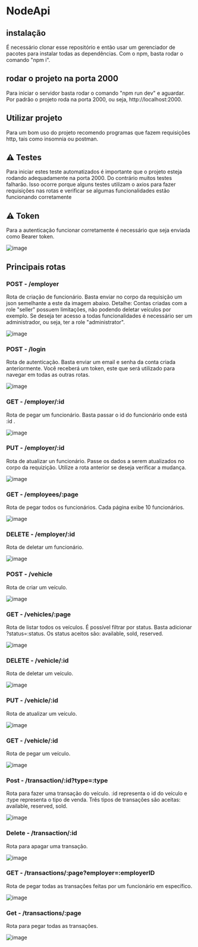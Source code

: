 # NodeApi

## instalação 
É necessário clonar esse repositório e então usar um gerenciador de pacotes para instalar todas as dependências. 
Com o npm, basta rodar o comando "npm i".

## rodar o projeto na porta 2000
Para iniciar o servidor basta rodar o comando "npm run dev" e aguardar. Por padrão o projeto roda na porta 2000, ou seja, http://localhost:2000.

## Utilizar projeto
Para um bom uso do projeto recomendo programas que fazem requisições http, tais como insomnia ou postman. 

## ⚠️ Testes
Para iniciar estes teste automatizados é importante que o projeto esteja  rodando adequadamente na porta 2000. Do contrário muitos testes falharão. Isso ocorre porque alguns testes utilizam o axios para fazer requisições nas rotas e verificar se algumas funcionalidades estão funcionando corretamente

## ⚠️ Token
Para a autenticação funcionar corretamente é necessário que seja enviada como Bearer token.

![image](https://user-images.githubusercontent.com/58526964/143788384-4830caad-a747-449c-9688-0dff6818dbef.png)



## Principais rotas
### POST - /employer
Rota de criação de funcionário. Basta enviar no corpo da requisição um json semelhante a este da imagem abaixo. 
Detalhe: Contas criadas com a role "seller" possuem limitações, não podendo deletar veículos por exemplo. Se deseja ter acesso a todas funcionalidades é necessário ser um administrador, ou seja, ter a role "administrator". 

![image](https://user-images.githubusercontent.com/58526964/143788284-f16c5f41-0da4-4ab3-b1be-93c2090ba72c.png)


### POST - /login 
Rota de autenticação. Basta enviar um email e senha da conta criada anteriormente. 
Você receberá um token, este que será utilizado para navegar em todas as outras rotas. 

![image](https://user-images.githubusercontent.com/58526964/143788430-22a668bc-fa49-4e57-ac49-f98d1f8c15f0.png)


### GET -  /employer/:id
Rota de pegar um funcionário. Basta passar o id do funcionário onde está :id . 

![image](https://user-images.githubusercontent.com/58526964/143786986-64f8c57a-d3a7-4560-ad05-00818877c3b7.png)

### PUT - /employer/:id
Rota de atualizar un funcionário. Passe os dados a serem atualizados no corpo da requizição. Utilize a rota anterior se deseja verificar a mudança.

![image](https://user-images.githubusercontent.com/58526964/143787124-b6c0ad5d-a734-40ab-8c65-87042f18516d.png)

### GET - /employees/:page
Rota de pegar todos os funcionários. Cada página exibe 10 funcionários. 

![image](https://user-images.githubusercontent.com/58526964/143787244-9ccba910-dd78-47b3-965e-8f816c1bd89d.png)

### DELETE - /employer/:id
Rota de deletar um funcionário. 

![image](https://user-images.githubusercontent.com/58526964/143787429-e0a0326e-fab7-4b5c-ad07-80bc4dd2d282.png)

### POST - /vehicle
Rota de criar um veículo. 

![image](https://user-images.githubusercontent.com/58526964/143787526-3e22f53c-2b88-4661-a777-7af02090f9c8.png)

### GET - /vehicles/:page
Rota de listar todos os veículos.
É possível filtrar por status. Basta adicionar ?status=:status. Os status aceitos são: available, sold, reserved.

![image](https://user-images.githubusercontent.com/58526964/143787613-0e59b3ec-fe23-4da3-bb67-6de674bbe4eb.png)

### DELETE - /vehicle/:id 
Rota de deletar um veículo. 

![image](https://user-images.githubusercontent.com/58526964/143787640-ae36aa8d-d77b-4651-9c51-600b238f2d16.png)

### PUT -  /vehicle/:id
Rota de atualizar um veículo.

![image](https://user-images.githubusercontent.com/58526964/143787657-4a49d06b-403f-4ce0-9a8a-188e68ef87d6.png)

### GET - /vehicle/:id
Rota de pegar um veículo. 

![image](https://user-images.githubusercontent.com/58526964/143787797-8c9af022-6f20-4ecd-8c55-9ce97cef8da9.png)

### Post - /transaction/:id?type=:type
Rota para fazer uma transação do veículo. :id representa o id do veículo e :type representa o tipo de venda. Três tipos de transações são aceitas: available, reserved, sold. 

![image](https://user-images.githubusercontent.com/58526964/143787883-4a25b041-6955-452e-a2d2-6b85bfd5f28d.png)

### Delete - /transaction/:id 
Rota para apagar uma transação. 

![image](https://user-images.githubusercontent.com/58526964/143787910-ef26f809-72c9-4134-95d1-c320ddbff829.png)

### GET - /transactions/:page?employer=:employerID
Rota de pegar todas as transações feitas por um funcionário em específico. 

![image](https://user-images.githubusercontent.com/58526964/143787929-853ce636-7ce3-422e-b2d0-178129b03464.png)


### Get - /transactions/:page
Rota para pegar todas as transações. 

![image](https://user-images.githubusercontent.com/58526964/143788012-7e428989-268e-4e97-bd4e-8baaabf63d30.png)









